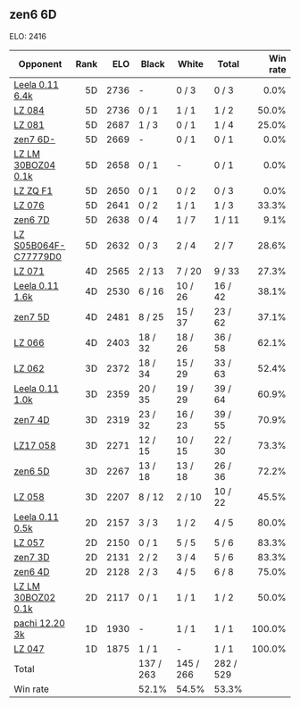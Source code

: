 ## zen6 6D ##

ELO: 2416

Opponent | Rank | ELO | Black | White | Total | Win rate
---------|-----:|----:|-------|-------|-------|-------:
[Leela 0.11 6.4k](Leela%200.11%206.4k.md) | 5D | 2736 | - | 0 / 3 | 0 / 3 | 0.0%
[LZ 084](LZ%20084.md) | 5D | 2736 | 0 / 1 | 1 / 1 | 1 / 2 | 50.0%
[LZ 081](LZ%20081.md) | 5D | 2687 | 1 / 3 | 0 / 1 | 1 / 4 | 25.0%
[zen7 6D-](zen7%206D-.md) | 5D | 2669 | - | 0 / 1 | 0 / 1 | 0.0%
[LZ LM 30BOZ04 0.1k](LZ%20LM%2030BOZ04%200.1k.md) | 5D | 2658 | 0 / 1 | - | 0 / 1 | 0.0%
[LZ ZQ F1](LZ%20ZQ%20F1.md) | 5D | 2650 | 0 / 1 | 0 / 2 | 0 / 3 | 0.0%
[LZ 076](LZ%20076.md) | 5D | 2641 | 0 / 2 | 1 / 1 | 1 / 3 | 33.3%
[zen6 7D](zen6%207D.md) | 5D | 2638 | 0 / 4 | 1 / 7 | 1 / 11 | 9.1%
[LZ S05B064F-C77779D0](LZ%20S05B064F-C77779D0.md) | 5D | 2632 | 0 / 3 | 2 / 4 | 2 / 7 | 28.6%
[LZ 071](LZ%20071.md) | 4D | 2565 | 2 / 13 | 7 / 20 | 9 / 33 | 27.3%
[Leela 0.11 1.6k](Leela%200.11%201.6k.md) | 4D | 2530 | 6 / 16 | 10 / 26 | 16 / 42 | 38.1%
[zen7 5D](zen7%205D.md) | 4D | 2481 | 8 / 25 | 15 / 37 | 23 / 62 | 37.1%
[LZ 066](LZ%20066.md) | 4D | 2403 | 18 / 32 | 18 / 26 | 36 / 58 | 62.1%
[LZ 062](LZ%20062.md) | 3D | 2372 | 18 / 34 | 15 / 29 | 33 / 63 | 52.4%
[Leela 0.11 1.0k](Leela%200.11%201.0k.md) | 3D | 2359 | 20 / 35 | 19 / 29 | 39 / 64 | 60.9%
[zen7 4D](zen7%204D.md) | 3D | 2319 | 23 / 32 | 16 / 23 | 39 / 55 | 70.9%
[LZ17 058](LZ17%20058.md) | 3D | 2271 | 12 / 15 | 10 / 15 | 22 / 30 | 73.3%
[zen6 5D](zen6%205D.md) | 3D | 2267 | 13 / 18 | 13 / 18 | 26 / 36 | 72.2%
[LZ 058](LZ%20058.md) | 3D | 2207 | 8 / 12 | 2 / 10 | 10 / 22 | 45.5%
[Leela 0.11 0.5k](Leela%200.11%200.5k.md) | 2D | 2157 | 3 / 3 | 1 / 2 | 4 / 5 | 80.0%
[LZ 057](LZ%20057.md) | 2D | 2150 | 0 / 1 | 5 / 5 | 5 / 6 | 83.3%
[zen7 3D](zen7%203D.md) | 2D | 2131 | 2 / 2 | 3 / 4 | 5 / 6 | 83.3%
[zen6 4D](zen6%204D.md) | 2D | 2128 | 2 / 3 | 4 / 5 | 6 / 8 | 75.0%
[LZ LM 30BOZ02 0.1k](LZ%20LM%2030BOZ02%200.1k.md) | 2D | 2117 | 0 / 1 | 1 / 1 | 1 / 2 | 50.0%
[pachi 12.20 3k](pachi%2012.20%203k.md) | 1D | 1930 | - | 1 / 1 | 1 / 1 | 100.0%
[LZ 047](LZ%20047.md) | 1D | 1875 | 1 / 1 | - | 1 / 1 | 100.0%
Total | | | 137 / 263 | 145 / 266 | 282 / 529 | 
Win rate| | | 52.1% | 54.5% | 53.3% | 
